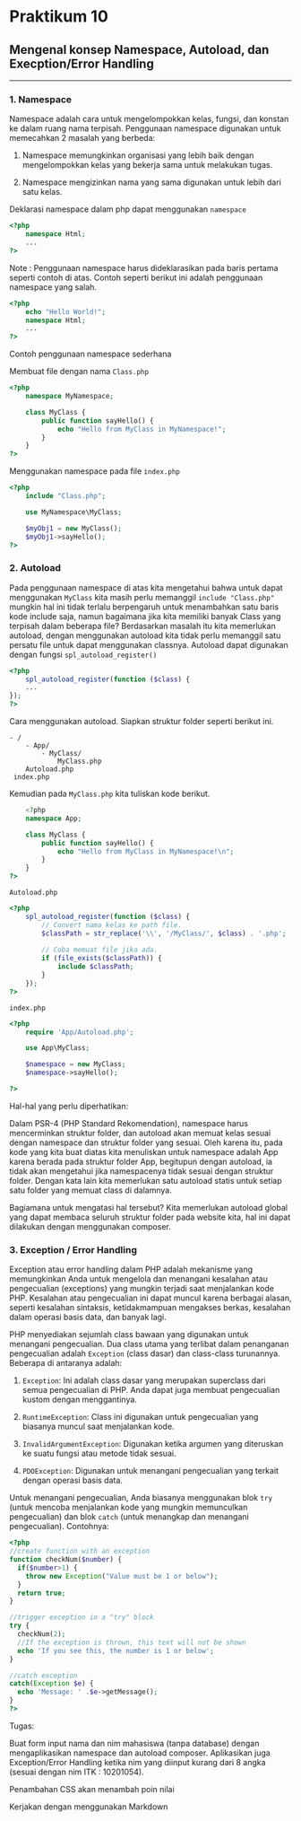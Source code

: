 # Praktikum 10

## Mengenal konsep Namespace, Autoload, dan Execption/Error Handling

---

### 1. Namespace

Namespace adalah cara untuk mengelompokkan kelas, fungsi, dan konstan ke dalam ruang nama terpisah. Penggunaan namespace digunakan untuk memecahkan 2 masalah yang berbeda:

1. Namespace memungkinkan organisasi yang lebih baik dengan mengelompokkan kelas yang bekerja sama untuk melakukan tugas.

2. Namespace mengizinkan nama yang sama digunakan untuk lebih dari satu kelas.

Deklarasi namespace dalam php dapat menggunakan ```namespace```

```php
<?php
    namespace Html;
    ...
?>
```

Note : Penggunaan namespace harus dideklarasikan pada baris pertama seperti contoh di atas. Contoh seperti berikut ini adalah penggunaan namespace yang salah.

```php
<?php
    echo "Hello World!";
    namespace Html;
    ...
?>
```

Contoh penggunaan namespace sederhana

Membuat file dengan nama ```Class.php```

```php
<?php
    namespace MyNamespace;

    class MyClass {
        public function sayHello() {
            echo "Hello from MyClass in MyNamespace!";
        }
    }
?>
```

Menggunakan namespace pada file ```index.php```

```php
<?php
    include "Class.php";

    use MyNamespace\MyClass;

    $myObj1 = new MyClass();
    $myObj1->sayHello();
?>
```

### 2. Autoload

Pada penggunaan namespace di atas kita mengetahui bahwa untuk dapat menggunakan ```MyClass``` kita masih perlu memanggil ```include "Class.php"``` mungkin hal ini tidak terlalu berpengaruh untuk menambahkan satu baris kode include saja, namun bagaimana jika kita memiliki banyak Class yang terpisah dalam beberapa file? Berdasarkan masalah itu kita memerlukan autoload, dengan menggunakan autoload kita tidak perlu memanggil satu persatu file untuk dapat menggunakan classnya. Autoload dapat digunakan dengan fungsi ```spl_autoload_register()```

```php
<?php
    spl_autoload_register(function ($class) {
    ...
});
?>
```

Cara menggunakan autoload. Siapkan struktur folder seperti berikut ini.
```
- /
    - App/
        - MyClass/
            MyClass.php
    Autoload.php
 index.php
```

Kemudian pada  ```MyClass.php``` kita tuliskan kode berikut.

```php
    <?php
    namespace App;

    class MyClass {
        public function sayHello() {
            echo "Hello from MyClass in MyNamespace!\n";
        }
    }
?>
```

```Autoload.php```

```php
<?php
    spl_autoload_register(function ($class) {
        // Convert nama kelas ke path file.
        $classPath = str_replace('\\', '/MyClass/', $class) . '.php';
        
        // Coba memuat file jika ada.
        if (file_exists($classPath)) {
            include $classPath;
        }
    });
?>
```
```index.php```

```php
<?php
    require 'App/Autoload.php';

    use App\MyClass;

    $namespace = new MyClass;
    $namespace->sayHello();

?>
```

Hal-hal yang perlu diperhatikan:

Dalam PSR-4 (PHP Standard Rekomendation), namespace harus mencerminkan struktur folder, dan autoload akan memuat kelas sesuai dengan namespace dan struktur folder yang sesuai. Oleh karena itu, pada kode yang kita buat diatas kita menuliskan untuk namespace adalah App karena berada pada struktur folder App, begitupun dengan autoload, ia tidak akan mengetahui jika namespacenya tidak sesuai dengan struktur folder. Dengan kata lain kita memerlukan satu autoload statis untuk setiap satu folder yang memuat class di dalamnya. 

Bagiamana untuk mengatasi hal tersebut? Kita memerlukan autoload global yang dapat membaca seluruh struktur folder pada website kita, hal ini dapat dilakukan dengan menggunakan composer.

### 3. Exception / Error Handling

Exception atau error handling dalam PHP adalah mekanisme yang memungkinkan Anda untuk mengelola dan menangani kesalahan atau pengecualian (exceptions) yang mungkin terjadi saat menjalankan kode PHP. Kesalahan atau pengecualian ini dapat muncul karena berbagai alasan, seperti kesalahan sintaksis, ketidakmampuan mengakses berkas, kesalahan dalam operasi basis data, dan banyak lagi.

PHP menyediakan sejumlah class bawaan yang digunakan untuk menangani pengecualian. Dua class utama yang terlibat dalam penanganan pengecualian adalah `Exception` (class dasar) dan class-class turunannya. Beberapa di antaranya adalah:

1. `Exception`: Ini adalah class dasar yang merupakan superclass dari semua pengecualian di PHP. Anda dapat juga membuat pengecualian kustom dengan menggantinya.

2. `RuntimeException`: Class ini digunakan untuk pengecualian yang biasanya muncul saat menjalankan kode.

3. `InvalidArgumentException`: Digunakan ketika argumen yang diteruskan ke suatu fungsi atau metode tidak sesuai.

4. `PDOException`: Digunakan untuk menangani pengecualian yang terkait dengan operasi basis data.

Untuk menangani pengecualian, Anda biasanya menggunakan blok `try` (untuk mencoba menjalankan kode yang mungkin memunculkan pengecualian) dan blok `catch` (untuk menangkap dan menangani pengecualian). Contohnya:

```php
<?php
//create function with an exception
function checkNum($number) {
  if($number>1) {
    throw new Exception("Value must be 1 or below");
  }
  return true;
}

//trigger exception in a "try" block
try {
  checkNum(2);
  //If the exception is thrown, this text will not be shown
  echo 'If you see this, the number is 1 or below';
}

//catch exception
catch(Exception $e) {
  echo 'Message: ' .$e->getMessage();
}
?>
```

Tugas:

Buat form input nama dan nim mahasiswa (tanpa database) dengan mengaplikasikan namespace dan autoload composer. Aplikasikan juga Exception/Error Handling ketika nim yang diinput kurang dari 8 angka (sesuai dengan nim ITK : 10201054).

Penambahan CSS akan menambah poin nilai

Kerjakan dengan menggunakan Markdown